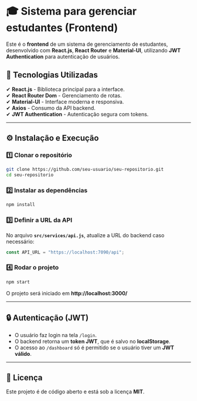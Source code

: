 
# 🎓 Sistema para gerenciar estudantes (Frontend)  

Este é o **frontend** de um sistema de gerenciamento de estudantes, desenvolvido com **React.js**, **React Router** e **Material-UI**, utilizando **JWT Authentication** para autenticação de usuários.  

## 🚀 Tecnologias Utilizadas  

✔ **React.js** - Biblioteca principal para a interface.  
✔ **React Router Dom** - Gerenciamento de rotas.  
✔ **Material-UI** - Interface moderna e responsiva.  
✔ **Axios** - Consumo da API backend.  
✔ **JWT Authentication** - Autenticação segura com tokens.  

---

## ⚙️ **Instalação e Execução**  

### 1️⃣ Clonar o repositório  
```bash
git clone https://github.com/seu-usuario/seu-repositorio.git
cd seu-repositorio
```

### 2️⃣ Instalar as dependências  
```bash
npm install
```

### 3️⃣ Definir a URL da API  
No arquivo **`src/services/api.js`**, atualize a URL do backend caso necessário:  
```javascript
const API_URL = "https://localhost:7090/api";
```

### 4️⃣ Rodar o projeto  
```bash
npm start
```
O projeto será iniciado em **http://localhost:3000/**  

---

## 🔒 **Autenticação (JWT)**
- O usuário faz login na tela `/login`.  
- O backend retorna um **token JWT**, que é salvo no **localStorage**.  
- O acesso ao `/dashboard` só é permitido se o usuário tiver um **JWT válido**.  

---

## 📜 **Licença**
Este projeto é de código aberto e está sob a licença **MIT**.
